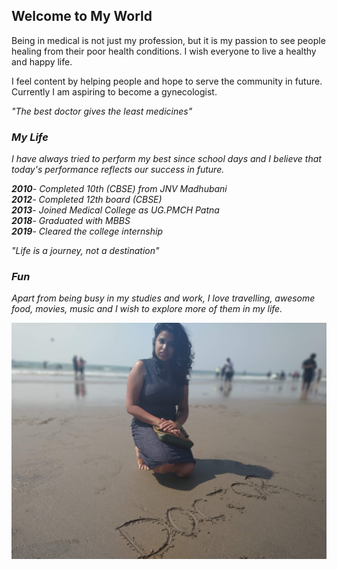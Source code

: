 ## Welcome to My World

Being in medical is not just my profession, but it is my passion to see people healing from their poor health conditions. I wish everyone to live a healthy and happy life.

I feel content by helping people and hope to serve the community in future. Currently I am aspiring to become a gynecologist.

<em>"The best doctor gives the least medicines"<em>
### My Life

I have always tried to perform my best since school days and I believe that today's performance reflects our success in future.



**2010**- Completed 10th (CBSE) from JNV Madhubani <br>
**2012**- Completed 12th board (CBSE) <br>
**2013**- Joined Medical College as UG.PMCH Patna <br>
**2018**- Graduated with MBBS <br>
**2019**- Cleared the college internship <br>

*"Life is a journey, not a destination"*



### Fun

Apart from being busy in my studies and work, I love travelling, awesome food, movies, music and I wish to explore more of them in my life.

![My pic](/img/pallo.jpg)
